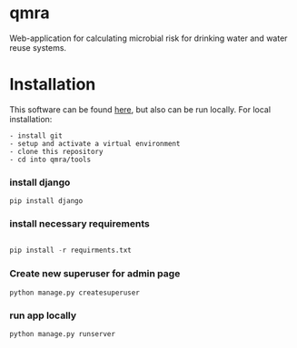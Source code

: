 # qmra
Web-application for calculating microbial risk for drinking water and water reuse systems.

# Installation
This software can be found [here]("https://www.qmra.org"), but also can be run locally. 
For local installation:

    - install git
    - setup and activate a virtual environment
    - clone this repository
    - cd into qmra/tools
    
### install django

```
pip install django

```
### install necessary requirements

```python

pip install -r requirments.txt

```
### Create new superuser for admin page

```
python manage.py createsuperuser

```
### run app locally

```
python manage.py runserver

```


